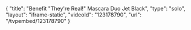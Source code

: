 {
    "title": "Benefit \"They're Real!\" Mascara Duo  Jet Black",
    "type": "solo",
    "layout": "iframe-static",
    "videoId": "123178790",
    "url": "\/tvpembed\/123178790"
}